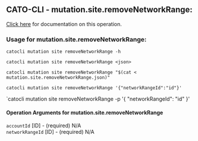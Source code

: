 
## CATO-CLI - mutation.site.removeNetworkRange:
[Click here](https://api.catonetworks.com/documentation/#mutation-mutation.site.removeNetworkRange) for documentation on this operation.

### Usage for mutation.site.removeNetworkRange:

`catocli mutation site removeNetworkRange -h`

`catocli mutation site removeNetworkRange <json>`

`catocli mutation site removeNetworkRange "$(cat < mutation.site.removeNetworkRange.json)"`

`catocli mutation site removeNetworkRange '{"networkRangeId":"id"}'`

`catocli mutation site removeNetworkRange -p '{
    "networkRangeId": "id"
}'


#### Operation Arguments for mutation.site.removeNetworkRange ####

`accountId` [ID] - (required) N/A    
`networkRangeId` [ID] - (required) N/A    
